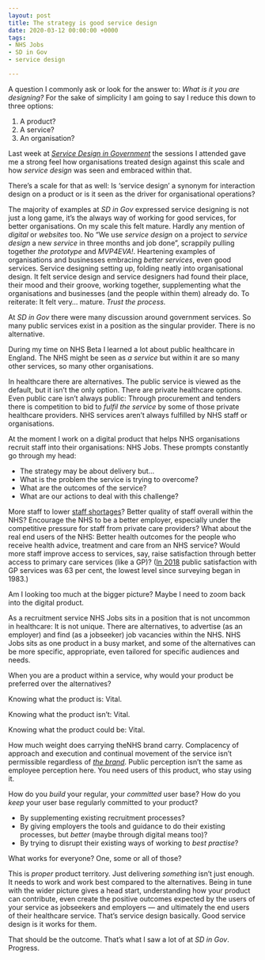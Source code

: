 ```yaml
---
layout: post
title: The strategy is good service design
date: 2020-03-12 00:00:00 +0000
tags:
- NHS Jobs
- SD in Gov
- service design

---
```

A question I commonly ask or look for the answer to: _What is it you are designing?_ For the sake of simplicity I am going to say I reduce this down to three options:

1. A product?
2. A service?
3. An organisation?

Last week at [_Service Design in Government_](https://2020.govservicedesign.net) the sessions I attended gave me a strong feel how organisations treated design against this scale and how _service design_ was seen and embraced within that.

There’s a scale for that as well: Is ‘service design’ a synonym for interaction design on a product or is it seen as the driver for organisational operations?

The majority of examples at _SD in Gov_ expressed service designing is not just a long game, it’s the always way of working for good services, for better organisations. On my scale this felt mature. Hardly any mention of _digital_ or _websites_ too. No “We use _service design_ on a project to _service design_ a new _service_ in three months and job done”, scrappily pulling together _the prototype_ and _MVP4EVA!_. Heartening examples of organisations and businesses embracing _better services_, even good services. Service designing setting up, folding neatly into organisational design. It felt service design and service designers had found their place, their mood and their groove, working together, supplementing what the organisations and businesses (and the people within them) already do. To reiterate: It felt very… mature. _Trust the process._

At _SD in Gov_ there were many discussion around government services. So many public services exist in a position as the singular provider. There is no alternative.

During my time on NHS Beta I learned a lot about public healthcare in England. The NHS might be seen as _a service_ but within it are so many other services, so many other organisations.

In healthcare there are alternatives. The public service is viewed as the default, but it isn’t the only option. There are private healthcare options. Even public care isn’t always public: Through procurement and tenders there is competition to bid to _fulfil the service_ by some of those private healthcare providers. NHS services aren’t always fulfilled by NHS staff or organisations.

At the moment I work on a digital product that helps NHS organisations recruit staff into their organisations: NHS Jobs. These prompts constantly go through my head:

* The strategy may be about delivery but…
* What is the problem the service is trying to overcome?
* What are the outcomes of the service?
* What are our actions to deal with this challenge?

More staff to lower [staff shortages](https://www.kingsfund.org.uk/publications/closing-gap-health-care-workforce)? Better quality of staff overall within the NHS? Encourage the NHS to be a better employer, especially under the competitive pressure for staff from private care providers? What about the real end users of the NHS: Better health outcomes for the people who receive health advice, treatment and care from an NHS service? Would more staff improve access to services, say, raise satisfaction through better access to primary care services (like a GP)? ([In 2018](https://www.kingsfund.org.uk/publications/public-satisfaction-nhs-social-care-2018) public satisfaction with GP services was 63 per cent, the lowest level since surveying began in 1983.)

Am I looking too much at the bigger picture? Maybe I need to zoom back into the digital product.

As a recruitment service NHS Jobs sits in a position that is not uncommon in healthcare: It is not unique. There are alternatives, to advertise (as an employer) and find (as a jobseeker) job vacancies within the NHS. NHS Jobs sits as one product in a busy market, and some of the alternatives can be more specific, appropriate, even tailored for specific audiences and needs.

When you are a product within a service, why would your product be preferred over the alternatives?

Knowing what the product is: Vital.

Knowing what the product isn’t: Vital.

Knowing what the product could be: Vital.

How much weight does carrying theNHS brand carry. Complacency of approach and execution and continual movement of the service isn’t permissible regardless of [_the brand_](https://www.england.nhs.uk/nhsidentity/why-its-important/). Public perception isn’t the same as employee perception here. You need users of this product, who stay using it.

How do you _build_ your regular, your _committed_ user base? How do you _keep_ your user base regularly committed to your product?

* By supplementing existing recruitment processes?
* By giving employers the tools and guidance to do their existing processes, but _better_ (maybe through digital means too)?
* By trying to disrupt their existing ways of working to _best practise_?

What works for everyone? One, some or all of those?

This is _proper_ product territory. Just delivering _something_ isn’t just enough. It needs to work and work best compared to the alternatives. Being in tune with the wider picture gives a head start, understanding how your product can contribute, even create the positive outcomes expected by the users of your service as jobseekers and employers — and ultimately the end users of their healthcare service. That’s service design basically. Good service design is it works for them.

That should be the outcome. That’s what I saw a lot of at _SD in Gov_. Progress.